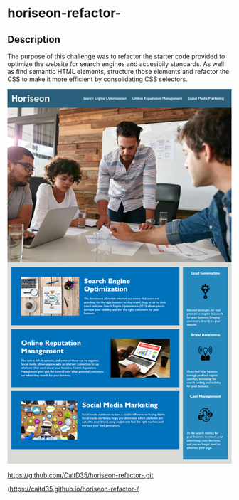 # horiseon-refactor-

## Description

The purpose of this challenge was to refactor the starter code provided to optimize the website for search engines and accesibily standards. As well as find semantic HTML elements, structure those elements and refactor the CSS to make it more efficient by consolidating CSS selectors.


![Horiseon webpage showing nav bar, header, texts and images.](./assets/images/01-html-css-git-homework-demo.png)


https://github.com/CaitD35/horiseon-refactor-.git

(https://caitd35.github.io/horiseon-refactor-/
